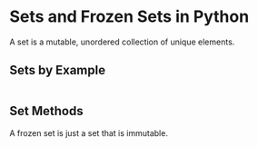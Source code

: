 # Sets and Frozen Sets in Python
A set is a mutable, unordered collection of unique elements.

## Sets by Example

```Python

```

## Set Methods

A frozen set is just a set that is immutable.
